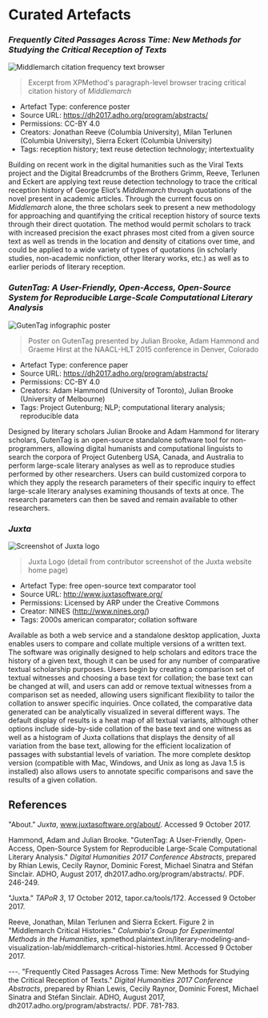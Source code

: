 # Curated Artefacts

### *Frequently Cited Passages Across Time: New Methods for Studying the Critical Reception of Texts*
![Middlemarch citation frequency text browser](http://xpmethod.plaintext.in/public/images/middlemarch/annotated2.png)
> Excerpt from XPMethod's paragraph-level browser tracing critical citation history of *Middlemarch*
* Artefact Type: conference poster
* Source URL: https://dh2017.adho.org/program/abstracts/
* Permissions: CC-BY 4.0
* Creators: Jonathan Reeve (Columbia University), Milan Terlunen (Columbia University), Sierra Eckert (Columbia University)
* Tags: reception history; text reuse detection technology; intertextuality

Building on recent work in the digital humanities such as the Viral Texts project and the Digital Breadcrumbs of the Brothers Grimm, Reeve, Terlunen and Eckert are applying text reuse detection technology to trace the critical reception history of George Eliot’s *Middlemarch* through quotations of the novel present in academic articles. Through the current focus on *Middlemarch* alone, the three scholars seek to present a new methodology for approaching and quantifying the critical reception history of source texts through their direct quotation. The method would permit scholars to track with increased precision the exact phrases most cited from a given source text as well as trends in the location and density of citations over time, and could be applied to a wide variety of types of quotations (in scholarly studies, non-academic nonfiction, other literary works, etc.) as well as to earlier periods of literary reception.

### *GutenTag: A User-Friendly, Open-Access, Open-Source System for Reproducible Large-Scale Computational Literary Analysis*
![GutenTag infographic poster](http://www.adamhammond.com/wp-content/uploads/2015/10/clfl-gutentag-poster.jpg)
> Poster on GutenTag presented by Julian Brooke, Adam Hammond and Graeme Hirst at the NAACL-HLT 2015 conference in Denver, Colorado
* Artefact Type: conference paper
* Source URL: https://dh2017.adho.org/program/abstracts/
* Permissions: CC-BY 4.0
* Creators: Adam Hammond (University of Toronto), Julian Brooke (University of Melbourne)
* Tags: Project Gutenburg; NLP; computational literary analysis; reproducible data

Designed by literary scholars Julian Brooke and Adam Hammond for literary scholars, GutenTag is an open-source standalone software tool for non-programmers, allowing digital humanists and computational linguists to search the corpora of Project Gutenberg USA, Canada, and Australia to perform large-scale literary analyses as well as to reproduce studies performed by other researchers. Users can build customized corpora to which they apply the research parameters of their specific inquiry to effect large-scale literary analyses examining thousands of texts at once. The research parameters can then be saved and remain available to other researchers.

### *Juxta*
![Screenshot of Juxta logo](https://user-images.githubusercontent.com/31863169/31359297-606dc73a-ad17-11e7-8963-43fcf3b6892b.jpg)
> Juxta Logo (detail from contributor screenshot of the Juxta website home page)
* Artefact Type: free open-source text comparator tool
* Source URL: http://www.juxtasoftware.org/
* Permissions: Licensed by ARP under the Creative Commons
* Creator: NINES (http://www.nines.org/)
* Tags: 2000s american comparator; collation software

Available as both a web service and a standalone desktop application, Juxta enables users to compare and collate multiple versions of a written text. The software was originally designed to help scholars and editors trace the history of a given text, though it can be used for any number of comparative textual scholarship purposes. Users begin by creating a comparison set of textual witnesses and choosing a base text for collation; the base text can be changed at will, and users can add or remove textual witnesses from a comparison set as needed, allowing users significant flexibility to tailor the collation to answer specific inquiries. Once collated, the comparative data generated can be analytically visualized in several different ways. The default display of results is a heat map of all textual variants, although other options include side-by-side collation of the base text and one witness as well as a histogram of Juxta collations that displays the density of all variation from the base text, allowing for the efficient localization of passages with substantial levels of variation. The more complete desktop version (compatible with Mac, Windows, and Unix as long as Java 1.5 is installed) also allows users to annotate specific comparisons and save the results of a given collation.

## References

"About." *Juxta*, www.juxtasoftware.org/about/. Accessed 9 October 2017.

Hammond, Adam and Julian Brooke. "GutenTag: A User-Friendly, Open-Access, Open-Source System for Reproducible Large-Scale Computational Literary Analysis." *Digital Humanities 2017 Conference Abstracts*, prepared by Rhian Lewis, Cecily Raynor, Dominic Forest, Michael Sinatra and Stéfan Sinclair. ADHO, August 2017, dh2017.adho.org/program/abstracts/. PDF. 246-249.

"Juxta." *TAPoR 3*, 17 October 2012, tapor.ca/tools/172. Accessed 9 October 2017.

Reeve, Jonathan, Milan Terlunen and Sierra Eckert. Figure 2 in "Middlemarch Critical Histories." *Columbia's Group for Experimental Methods in the Humanities*, xpmethod.plaintext.in/literary-modeling-and-visualization-lab/middlemarch-critical-histories.html. Accessed 9 October 2017.

---. "Frequently Cited Passages Across Time: New Methods for Studying the Critical Reception of Texts." *Digital Humanities 2017 Conference Abstracts*, prepared by Rhian Lewis, Cecily Raynor, Dominic Forest, Michael Sinatra and Stéfan Sinclair. ADHO, August 2017, dh2017.adho.org/program/abstracts/. PDF. 781-783.
